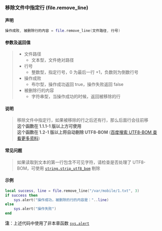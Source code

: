 ### 移除文件中指定行 \(**file\.remove\_line**\)


#### 声明
```lua
操作成败, 被删除行的内容 = file.remove_line(文件路径, 行号)
```


#### 参数及返回值
> - 文件路径
>   - 文本型，文件绝对路径
> - 行号
>   - 整数型，指定行号，0 为最后一行 \+1，负数则为倒数行号
> - 操作成败
>   - 布尔型，操作成功返回 true，操作失败返回 false
> - 被删除行的内容
>   - 字符串型，当操作成功的时候，返回被移除的行


#### 说明
> 移除文件中指定行，如果被移除的行之后还有行，那么后面行会往前移  
> **这个函数在 1\.1\.1\-1 版以上方可使用**  
> **这个函数在 1\.2\-1 版以上将自动剔除 UTF8\-BOM** ([百度搜索 UTF8-BOM 查看更多资料](https://www.baidu.com/s?wd=UTF8-BOM))  


#### 常见问题  
> 如果读取到文本的第一行包含不可见字符，请检查是否处理了 UTF8\-BOM，可使用 [`string.strip_utf8_bom`](/Handbook/ext-string/string.strip_utf8_bom.md) 剔除  


#### 示例  
```lua
local success, line = file.remove_line("/var/mobile/1.txt", 3)
if success then
    sys.alert("操作成功，被删除的行的内容是："..line)
else
    sys.alert("操作失败")
end
```
**注**：上述代码中使用了非本章函数 [`sys.alert`](/Handbook/sys/sys.alert.md)  

